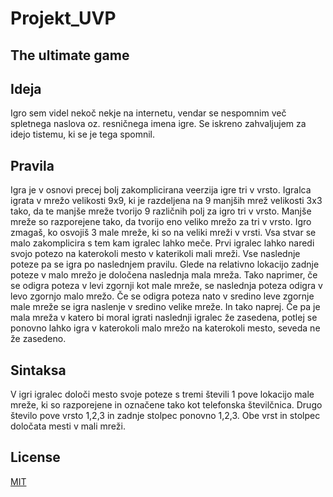 # Projekt_UVP
## The ultimate game

## Ideja
Igro sem videl nekoč nekje na internetu, vendar se nespomnim več spletnega naslova oz. resničnega imena igre. Se iskreno zahvaljujem za idejo tistemu, ki se je tega spomnil.

## Pravila
Igra je v osnovi precej bolj zakomplicirana veerzija igre tri v vrsto. 
Igralca igrata v mrežo velikosti 9x9, ki je razdeljena na 9 manjših mrež velikosti 3x3 tako, da te manjše mreže tvorijo 9 različnih polj za igro tri v vrsto. Manjše mreže so razporejene tako, da tvorijo eno veliko mrežo za tri v vrsto. Igro zmagaš, ko osvojiš 3 male mreže, ki so na veliki mreži v vrsti.
Vsa stvar se malo zakomplicira s tem kam igralec lahko meče. Prvi igralec lahko naredi svojo potezo na katerokoli mesto v katerikoli mali mreži. Vse naslednje poteze pa se igra po naslednjem pravilu. Glede na relativno lokacijo zadnje poteze v malo mrežo je določena naslednja mala mreža. Tako naprimer, če se odigra poteza v levi zgornji kot male mreže, se naslednja poteza odigra v levo zgornjo malo mrežo. Če se odigra poteza nato v sredino leve zgornje male mreže se igra naslenje v sredino velike mreže. In tako naprej. Če pa je mala mreža v katero bi moral igrati naslednji igralec že zasedena, potlej se ponovno lahko igra v katerokoli malo mrežo na katerokoli mesto, seveda ne že zasedeno.

## Sintaksa
V igri igralec določi mesto svoje poteze s tremi števili 1 pove lokacijo male mreže, ki so razporejene in označene tako kot telefonska številčnica. Drugo število pove vrsto 1,2,3 in zadnje stolpec ponovno 1,2,3. Obe vrst in stolpec določata mesti v mali mreži.

## License
[MIT](https://choosealicense.com/licenses/mit/)
